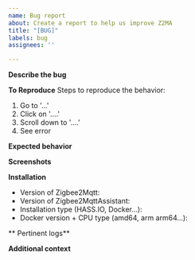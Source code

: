 ```yaml
---
name: Bug report
about: Create a report to help us improve Z2MA
title: "[BUG]"
labels: bug
assignees: ''

---
```


**Describe the bug**
<!-- A clear and concise description of what the bug is. -->

**To Reproduce**
Steps to reproduce the behavior:
<!-- change following steps -->
1. Go to '...'
2. Click on '....'
3. Scroll down to '....'
4. See error

**Expected behavior**
<!-- A clear and concise description of what you expected to happen. -->

**Screenshots**
<!-- If applicable, add screenshots to help explain your problem. -->

**Installation**
 - Version of Zigbee2Mqtt:
 - Version of Zigbee2MqttAssistant:
 - Installation type (HASS.IO, Docker...):
 - Docker version + CPU type (amd64, arm arm64...):

** Pertinent logs**
<!-- Add logs here -->

**Additional context**
<!-- Add any other context about the problem here. -->
